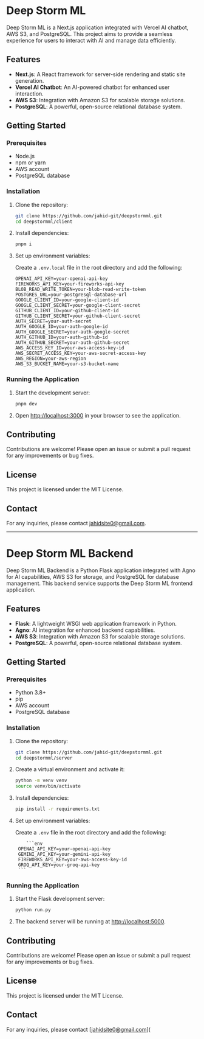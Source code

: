 # Deep Storm ML

Deep Storm ML is a Next.js application integrated with Vercel AI chatbot, AWS S3, and PostgreSQL. This project aims to provide a seamless experience for users to interact with AI and manage data efficiently.

## Features

- **Next.js**: A React framework for server-side rendering and static site generation.
- **Vercel AI Chatbot**: An AI-powered chatbot for enhanced user interaction.
- **AWS S3**: Integration with Amazon S3 for scalable storage solutions.
- **PostgreSQL**: A powerful, open-source relational database system.

## Getting Started

### Prerequisites

- Node.js
- npm or yarn
- AWS account
- PostgreSQL database

### Installation

1. Clone the repository:

    ```bash
    git clone https://github.com/jahid-git/deepstormml.git
    cd deepstormml/client
    ```

2. Install dependencies:

    ```bash
    pnpm i
    ```

3. Set up environment variables:

    Create a `.env.local` file in the root directory and add the following:

    ```env
    OPENAI_API_KEY=your-openai-api-key
    FIREWORKS_API_KEY=your-fireworks-api-key
    BLOB_READ_WRITE_TOKEN=your-blob-read-write-token
    POSTGRES_URL=your-postgresql-database-url
    GOOGLE_CLIENT_ID=your-google-client-id
    GOOGLE_CLIENT_SECRET=your-google-client-secret
    GITHUB_CLIENT_ID=your-github-client-id
    GITHUB_CLIENT_SECRET=your-github-client-secret
    AUTH_SECRET=your-auth-secret
    AUTH_GOOGLE_ID=your-auth-google-id
    AUTH_GOOGLE_SECRET=your-auth-google-secret
    AUTH_GITHUB_ID=your-auth-github-id
    AUTH_GITHUB_SECRET=your-auth-github-secret
    AWS_ACCESS_KEY_ID=your-aws-access-key-id
    AWS_SECRET_ACCESS_KEY=your-aws-secret-access-key
    AWS_REGION=your-aws-region
    AWS_S3_BUCKET_NAME=your-s3-bucket-name
    ```

### Running the Application

1. Start the development server:

    ```bash
    pnpm dev
    ```

2. Open [http://localhost:3000](http://localhost:3000) in your browser to see the application.

## Contributing

Contributions are welcome! Please open an issue or submit a pull request for any improvements or bug fixes.

## License

This project is licensed under the MIT License.

## Contact

For any inquiries, please contact [jahidsite0@gmail.com](mailto:jahidsite0@gmail.com).

---

# Deep Storm ML Backend

Deep Storm ML Backend is a Python Flask application integrated with Agno for AI capabilities, AWS S3 for storage, and PostgreSQL for database management. This backend service supports the Deep Storm ML frontend application.

## Features

- **Flask**: A lightweight WSGI web application framework in Python.
- **Agno**: AI integration for enhanced backend capabilities.
- **AWS S3**: Integration with Amazon S3 for scalable storage solutions.
- **PostgreSQL**: A powerful, open-source relational database system.

## Getting Started

### Prerequisites

- Python 3.8+
- pip
- AWS account
- PostgreSQL database

### Installation

1. Clone the repository:

    ```bash
    git clone https://github.com/jahid-git/deepstormml.git
    cd deepstormml/server
    ```

2. Create a virtual environment and activate it:

    ```bash
    python -m venv venv
    source venv/bin/activate
    ```

3. Install dependencies:

    ```bash
    pip install -r requirements.txt
    ```

4. Set up environment variables:

    Create a `.env` file in the root directory and add the following:

           ```env
        OPENAI_API_KEY=your-openai-api-key
        GEMINI_API_KEY=your-gemini-api-key
        FIREWORKS_API_KEY=your-aws-access-key-id
        GROQ_API_KEY=your-groq-api-key
        ```

### Running the Application

1. Start the Flask development server:

    ```bash
    python run.py
    ```

2. The backend server will be running at [http://localhost:5000](http://localhost:5000).

## Contributing

Contributions are welcome! Please open an issue or submit a pull request for any improvements or bug fixes.

## License

This project is licensed under the MIT License.

## Contact

For any inquiries, please contact [jahidsite0@gmail.com](